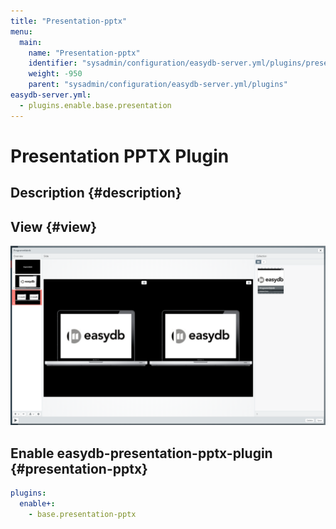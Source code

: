 ```yaml
---
title: "Presentation-pptx"
menu:
  main:
    name: "Presentation-pptx"
    identifier: "sysadmin/configuration/easydb-server.yml/plugins/presentation-pptx"
    weight: -950
    parent: "sysadmin/configuration/easydb-server.yml/plugins"
easydb-server.yml:
  - plugins.enable.base.presentation
---
```

# Presentation PPTX Plugin

## Description {#description}

## View {#view}

![ez5 pptx editor](ez5_pptx_editor.png)

## Enable easydb-presentation-pptx-plugin {#presentation-pptx}

```yaml
plugins:
  enable+:
    - base.presentation-pptx
```